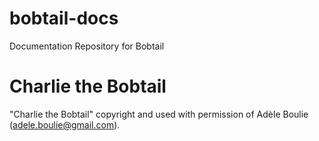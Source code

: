 # bobtail-docs
Documentation Repository for Bobtail


# Charlie the Bobtail
"Charlie the Bobtail" copyright and used with permission of Adèle Boulie (adele.boulie@gmail.com). 
